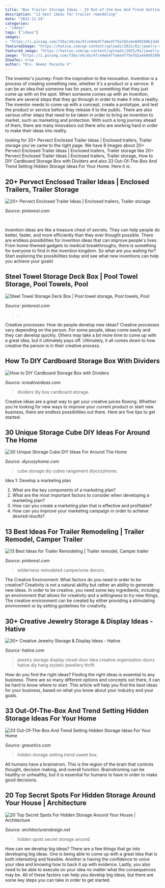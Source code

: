 ```yaml
---
title: "Box Trailer Storage Ideas : 33 Out-of-the-box And Trend Setting Hidden Storage Ideas For Your Home"
description: "13 best ideas for trailer remodeling"
date: "2022-11-24"
categories:
- "ideas"
tags: ["ideas"]
images:
- "https://i.pinimg.com/736x/e9/eb/4f/e9eb4f7a6e4f75ef82a4e0d9280613dd.jpg"
featuredImage: "https://hative.com/wp-content/uploads/2015/01/jewelry-storage-display-ideas/31-old-closet-door-display-idea.jpg"
featured_image: "https://hative.com/wp-content/uploads/2015/01/jewelry-storage-display-ideas/31-old-closet-door-display-idea.jpg"
image: "https://i.pinimg.com/736x/e9/eb/4f/e9eb4f7a6e4f75ef82a4e0d9280613dd.jpg"
ShowToc: true
author: "Mrs. Noemi Pacocha V"
---
```



The inventor's journey: From the inspiration to the innovation.
Invention is a process of creating something new, whether it's a product or a service. It can be an idea that someone has for years, or something that they just come up with on the spot. When someone comes up with an invention, there are several steps that they go through in order to make it into a reality. The inventor needs to come up with a concept, create a prototype, and test the product or service before they release it to the public. There are also various other steps that need to be taken in order to bring an invention to market, such as marketing and protection. With such a long journey ahead of them, there are many innovators out there who are working hard in order to make their ideas into reality.

	

		
looking for 20+ Pervect Enclosed Trailer Ideas | Enclosed trailers, Trailer storage you've came to the right page. We have 8 Images about 20+ Pervect Enclosed Trailer Ideas | Enclosed trailers, Trailer storage like 20+ Pervect Enclosed Trailer Ideas | Enclosed trailers, Trailer storage, How to DIY Cardboard Storage Box with Dividers and also 33 Out-Of-The-Box And Trend Setting Hidden Storage Ideas For Your Home. Here it is:
		
    
## 20+ Pervect Enclosed Trailer Ideas | Enclosed Trailers, Trailer Storage

<img loading=lazy src="https://i.pinimg.com/736x/e9/eb/4f/e9eb4f7a6e4f75ef82a4e0d9280613dd.jpg" onerror="this.onerror=null;this.src='https://tse3.mm.bing.net/th?id=OIP.SqQGbbLt8R6uyqTPYBnm5gHaFj&amp;pid=15.1';" alt="20+ Pervect Enclosed Trailer Ideas | Enclosed trailers, Trailer storage">

_Source: pinterest.com_

>. 

	

Invention ideas are like a treasure chest of secrets. They can help people do better, faster, and more efficiently than they ever thought possible. There are endless possibilities for invention ideas that can improve people's lives. From home-themed gadgets to medical breakthroughs, there is something for everyone to find in the invention kingdom. So what are you waiting for? Start exploring the possibilities today and see what new inventions can help you achieve your goals!

    
## Steel Towel Storage Deck Box | Pool Towel Storage, Pool Towels, Pool

<img loading=lazy src="https://i.pinimg.com/736x/80/c4/c9/80c4c994b1609951b9c46205600c82fc--towel-storage-patio-storage.jpg" onerror="this.onerror=null;this.src='https://tse3.mm.bing.net/th?id=OIP.qajEig6uIrCXnHGv5oKcEgHaKm&amp;pid=15.1';" alt="Steel Towel Storage Deck Box | Pool towel storage, Pool towels, Pool">

_Source: pinterest.com_

>. 

	

Creative processes: How do people develop new ideas?
Creative processes vary depending on the person. For some people, ideas come easily and they can develop quickly. Others may take a bit more time to come up with a great idea, but it ultimately pays off. Ultimately, it all comes down to how creative the person is in their creative process.

    
## How To DIY Cardboard Storage Box With Dividers

<img loading=lazy src="https://www.icreativeideas.com/wp-content/uploads/2014/08/How-to-DIY-Cardboard-Storage-Box-with-Dividers-20.jpg" onerror="this.onerror=null;this.src='https://tse2.mm.bing.net/th?id=OIP.A3fKWIIQzxCFJZAbi-ZcwgHaFn&amp;pid=15.1';" alt="How to DIY Cardboard Storage Box with Dividers">

_Source: icreativeideas.com_

>dividers diy box cardboard storage. 

	

Creative ideas are a great way to get your creative juices flowing. Whether you're looking for new ways to improve your current product or start new business, there are endless possibilities out there. Here are five tips to get started:

    
## 30 Unique Storage Cube DIY Ideas For Around The Home

<img loading=lazy src="https://diycozyhome.com/wp-content/uploads/2018/12/cube-storage-diy-2.jpg" onerror="this.onerror=null;this.src='https://tse3.mm.bing.net/th?id=OIP.-0EqDl1h2qzS2EAvqOqp_wHaD4&amp;pid=15.1';" alt="30 Unique Storage Cube DIY Ideas For Around The Home">

_Source: diycozyhome.com_

>cube storage diy cubes rangement diycozyhome. 

	

Idea 1: Develop a marketing plan
1. What are the key components of a marketing plan? 
2. What are the most important factors to consider when developing a marketing plan? 
3. How can you create a marketing plan that is effective and profitable? 
4. How can you improve your marketing campaign in order to achieve desired results?

    
## 13 Best Ideas For Trailer Remodeling | Trailer Remodel, Camper Trailer

<img loading=lazy src="https://i.pinimg.com/736x/90/cb/7a/90cb7a6930049a15260928a95891b6c9.jpg" onerror="this.onerror=null;this.src='https://tse2.mm.bing.net/th?id=OIP.FY9QvamGcKjKBf5_Zv7YWgHaJ3&amp;pid=15.1';" alt="13 Best Ideas for Trailer Remodeling | Trailer remodel, Camper trailer">

_Source: pinterest.com_

>wilderness remodeled camperisme decors. 

	

The Creative Environment: What factors do you need in order to be creative?
Creativity is not a natural ability but rather an ability to generate new ideas. In order to be creative, you need some key ingredients, including an environment that allows for creativity and a willingness to try new things. The creative environment can be created by either providing a stimulating environment or by setting guidelines for creativity.

    
## 30+ Creative Jewelry Storage &amp; Display Ideas - Hative

<img loading=lazy src="https://hative.com/wp-content/uploads/2015/01/jewelry-storage-display-ideas/31-old-closet-door-display-idea.jpg" onerror="this.onerror=null;this.src='https://tse3.mm.bing.net/th?id=OIP.WDmjR3YVnfWx-6geBf_6-wHaJ4&amp;pid=15.1';" alt="30+ Creative Jewelry Storage &amp; Display Ideas - Hative">

_Source: hative.com_

>jewelry storage display closet door idea creative organization doors hative diy hang styletic jewellery thrift. 

	

How do you find the right ideas?
Finding the right ideas is essential to any business. There are so many different options and concepts out there, it can be hard to know where to start. This article will help you find the best ideas for your business, based on what you know about your industry and your goals.

    
## 33 Out-Of-The-Box And Trend Setting Hidden Storage Ideas For Your Home

<img loading=lazy src="http://www.gravetics.com/wp-content/uploads/2017/07/Hidden-Storage-Ideas.jpg" onerror="this.onerror=null;this.src='https://tse4.mm.bing.net/th?id=OIP.WNbKn1avRGTJx9mw9xO-gwHaJ2&amp;pid=15.1';" alt="33 Out-Of-The-Box And Trend Setting Hidden Storage Ideas For Your Home">

_Source: gravetics.com_

>hidden storage setting trend sweet box. 

	

All humans have a brainstrom. This is the region of the brain that controls thought, decision making, and overall function. Brainstroming can be healthy or unhealthy, but it is essential for humans to have in order to make good decisions.

    
## 20 Top Secret Spots For Hidden Storage Around Your House | Architecture

<img loading=lazy src="https://cdn.architecturendesign.net/wp-content/uploads/2014/09/Top-Secret-Spots-For-Hidden-Storage-12.jpg" onerror="this.onerror=null;this.src='https://tse2.mm.bing.net/th?id=OIP.AfycnPTfhOPZH2EIkkNKeQHaKT&amp;pid=15.1';" alt="20 Top Secret Spots For Hidden Storage Around Your House | Architecture">

_Source: architecturendesign.net_

>hidden spots secret storage around. 

	

How can we develop big ideas?
There are a few things that go into developing big ideas. One is being able to come up with a great idea that is both interesting and feasible. Another is having the confidence to voice your idea and knowing how to back it up with evidence. Lastly, you also need to be able to execute on your idea no matter what the consequences may be. All of these factors can help you develop big ideas, but there are some key steps you can take in order to get started.

